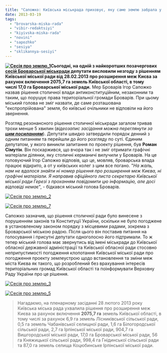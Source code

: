 ```yaml
---
title: "Сапожко: Київська міськрада приховує, яку саме землю забрала у Броварів"
date: 2013-03-19
tags: 
  - "brovarska-miska-rada"
  - "vibir-redaktsiyi"
  - "kiyivska-miska-rada"
  - "novini"
  - "sapozhko"
  - "sesiya"
  - "sklikannya-sesiyi"
---
```


**[![Сесія про землю_1](https://mpz.brovary.org/wp-content/uploads/2013/03/Sesiya-pro-zemlyu_1.jpg)](https://mpz.brovary.org/wp-content/uploads/2013/03/Sesiya-pro-zemlyu_1.jpg)Сьогодні, на одній з найкоротших позачергових [сесій Броварської міськради](https://mpz.brovary.org/zavtra-deputati-brovarskoyi-miskradi-rozpochnut-borotbu-z-kiyevom-za-17-ga/) депутати висловили незгоду з рішенням Київської міської ради від 28.02.2013 про розширення меж Києва за рахунок включення 2075,7 га земель Київської області, в тому числі 17,0 га Броварської міської ради.** Мер Броварів Ігор Сапожко назвав рішення столичної влади антиконституційним, незаконним та таким, що порушує права територіальної громади Броварів. При цьому міський голова не зміг назвати, де саме розташована "експропрійована" земля, бо київські очільники не відповіли на його звернення.

Розгляд резонансного рішення столичної міськради загалом тривав трохи менше 5 хвилин (_відеозапис засідання можна переглянути за_ **[_цим посиланням_](https://mpz.brovary.org/31-sha-sesiya-brovarskoyi-miskoyi-radi-video/)**). Депутати швидко затвердили порядок денний з одним питанням та перейшли до його розгляду по суті. Єдиним депутатом, у якого виникли запитання по проекту рішення, був **Роман Сімутін**. Він поскаржився, що вчора так і не зміг отримати графічні матеріали ділянки, яку столичні керманичі вилучили у Броварів. На це головуючий Ігор Сапожко відповів, що це, мовляв, броварська влада працює відкрито, а от у київських колег з цим все погано. "_На жаль, нам не вдалося знайти ні номер рішення про розширення меж Києва, ні графічні матеріали. Я направив офіційного листа секретарю Київської міської ради Герезі з проханням повідомити цю інформацію, але досі відповіді немає_", - бідкався міський голова Броварів.

[![Сесія про землю_2](https://mpz.brovary.org/wp-content/uploads/2013/03/Sesiya-pro-zemlyu_2.jpg)](https://mpz.brovary.org/wp-content/uploads/2013/03/Sesiya-pro-zemlyu_2.jpg)

[![Сесія про землю_7](https://mpz.brovary.org/wp-content/uploads/2013/03/Sesiya-pro-zemlyu_7.jpg)](https://mpz.brovary.org/wp-content/uploads/2013/03/Sesiya-pro-zemlyu_7.jpg)

Сапожко зазначив, що рішення столичної ради було винесене з порушенням законів та Конституції України, оскільки не було погоджене в установленому законом порядку з місцевими радами, зокрема з Броварської міською радою. Після цього він поставив питання на голосування і присутні депутати одноголосно його підтримали. То ж тепер міський голова має звернутись від імені міськради до Київської обласної державної адміністрації та Київської обласної ради стосовно неприпустимості погодження клопотання Київської міської ради про погодження проекту землеустрою щодо встановлення та зміни меж міста Києва як такого, що розроблений без врахування інтересів територіальних громад Київської області та поінформувати Верховну Раду України про це рішення.

[![Сесія про землю_3](https://mpz.brovary.org/wp-content/uploads/2013/03/Sesiya-pro-zemlyu_3.jpg)](https://mpz.brovary.org/wp-content/uploads/2013/03/Sesiya-pro-zemlyu_3.jpg)

[![Сесія про землю_5](https://mpz.brovary.org/wp-content/uploads/2013/03/Sesiya-pro-zemlyu_5.jpg)](https://mpz.brovary.org/wp-content/uploads/2013/03/Sesiya-pro-zemlyu_5.jpg)

> Нагадаємо, на пленарному засіданні 28 лютого 2013 року Київська міська рада ухвалила рішення про розширення меж Києва за рахунок включення **2075,7 га** земель Київської області, в тому числі за рахунок 6,9 га земель Лісниківської сільської ради, 0,5 га земель Чабанівської селищної ради, 1,6 га Білогородської сільської ради, 2,7 га Ірпінської міської ради, 904,7 га Вишгородської міської ради, 17,0 га Броварської міської ради, 56 га Княжицької сільської ради, 998,4 га Гнідинської сільської ради та 87,0 га земель селища Коцюбинське Ірпінської міської ради.
